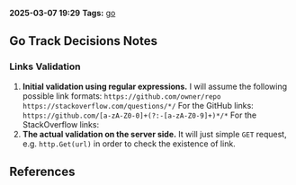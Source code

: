 **2025-03-07 19:29**
**Tags:** [go](../3%20-%20indexes/go.md)

## Go Track Decisions Notes

### Links Validation
1. **Initial validation using regular expressions.**
	I will assume the following possible link formats:
	`https://github.com/owner/repo`
	`https://stackoverflow.com/questions/*/`
	For the GitHub links: `https://github.com/[a-zA-Z0-0]+(?:-[a-zA-Z0-9]+)*/*`
	For the StackOverflow links: 
2. **The actual validation on the server side.**
	It will just simple `GET` request, e.g. `http.Get(url)` in order to check the existence of link.







## References